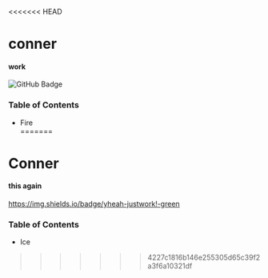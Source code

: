 
<<<<<<< HEAD
# conner 
#### work 
![GitHub Badge](https://img.shields.io/badge/yes-no-blue)
### Table of Contents
* Fire    
=======
#  Conner
#### this again
https://img.shields.io/badge/yheah-justwork!-green
### Table of Contents
* Ice    
>>>>>>> 4227c1816b146e255305d65c39f2a3f6a10321df
